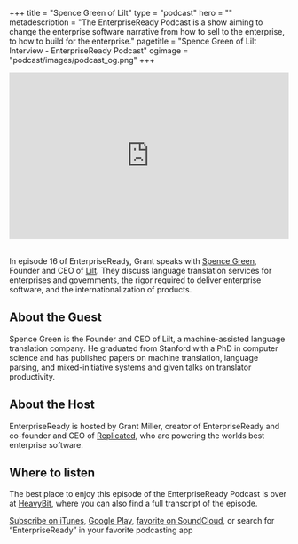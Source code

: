 +++
title = "Spence Green of Lilt"
type = "podcast"
hero = ""
metadescription = "The EnterpriseReady Podcast is a show aiming to change the enterprise software narrative from how to sell to the enterprise, to how to build for the enterprise."
pagetitle = "Spence Green of Lilt Interview - EnterpriseReady Podcast"
ogimage = "podcast/images/podcast_og.png"
+++

<iframe width="100%" height="300" scrolling="no" frameborder="no" allow="autoplay" src="https://w.soundcloud.com/player/?url=https%3A//api.soundcloud.com/tracks/689944537&color=%23ff5500&auto_play=false&hide_related=false&show_comments=true&show_user=true&show_reposts=false&show_teaser=true&visual=true"></iframe>

\
In episode 16 of EnterpriseReady, Grant speaks with [Spence Green](https://twitter.com/lilthq), Founder and CEO of [Lilt](http://lilt.com/). They discuss language translation services for enterprises and governments, the rigor required to deliver enterprise software, and the internationalization of products.

## About the Guest 

Spence Green is the Founder and CEO of Lilt, a machine-assisted language translation company. He graduated from Stanford with a PhD in computer science and has published papers on machine translation, language parsing, and mixed-initiative systems and given talks on translator productivity.

## About the Host

EnterpriseReady is hosted by Grant Miller, creator of EnterpriseReady and co-founder and CEO of [Replicated](https://www.replicated.com), who are powering the worlds best enterprise software.

## Where to listen

The best place to enjoy this episode of the EnterpriseReady Podcast is over at [HeavyBit](https://www.heavybit.com/library/podcasts/enterpriseready/ep-16-language-translation-with-spence-green-of-lilt/), where you can also find a full transcript of the episode.

[Subscribe on iTunes](https://podcasts.apple.com/us/podcast/ep-15-self-protecting-software-jeff-williams-contrast/id1437951282?i=1000451089375), [Google Play](https://play.google.com/music/listen?u=0#/ps/Iq3uifjva44tdvm2orhu4apvjtu), [favorite on SoundCloud](https://soundcloud.com/heavybit/sets/enterpriseready), or search for “EnterpriseReady” in your favorite podcasting app
